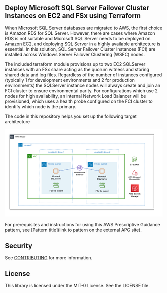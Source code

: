 ## Deploy Microsoft SQL Server Failover Cluster Instances on EC2 and FSx using Terraform

When Microsoft SQL Server databases are migrated to AWS, the first choice is Amazon RDS for SQL Server. However, there are cases where Amazon RDS is not suitable and Microsoft SQL Server needs to be deployed on Amazon EC2, and deploying SQL Server in a highly available architecture is essential. In this solution, SQL Server Failover Cluster Instances (FCI) are installed across Windows Server Failover Clustering (WSFC) nodes.

The included terraform module provisions up to two EC2 SQLServer instances with an FSx share acting as the quorum witness and storing shared data and log files. Regardless of the number of instances configured (typically 1 for development environments and 2 for production environments) the SQLServer instance nodes will always create and join an FCI cluster to ensure environmental parity. For configurations which use 2 nodes for high availability, an internal Network Load Balancer will be provisioned, which uses a health probe configured on the FCI cluster to identify which node is the primary.

The code in this repository helps you set up the following target architecture

![Target architecture diagram](images/architecture.png)

For prerequisites and instructions for using this AWS Prescriptive Guidance pattern, see [Pattern title](link to pattern on the external APG site).

## Security

See [CONTRIBUTING](CONTRIBUTING.md#security-issue-notifications) for more information.

## License

This library is licensed under the MIT-0 License. See the LICENSE file.

